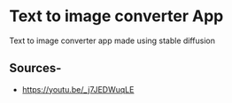# Text to image converter App
 Text to image converter app made using stable diffusion

## Sources-
- https://youtu.be/_j7JEDWuqLE